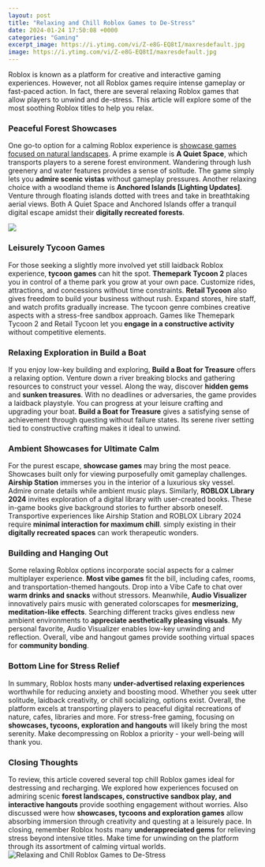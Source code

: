 ```yaml
---
layout: post
title: "Relaxing and Chill Roblox Games to De-Stress"
date: 2024-01-24 17:50:08 +0000
categories: "Gaming"
excerpt_image: https://i.ytimg.com/vi/Z-e8G-EQ8tI/maxresdefault.jpg
image: https://i.ytimg.com/vi/Z-e8G-EQ8tI/maxresdefault.jpg
---
```


Roblox is known as a platform for creative and interactive gaming experiences. However, not all Roblox games require intense gameplay or fast-paced action. In fact, there are several relaxing Roblox games that allow players to unwind and de-stress. This article will explore some of the most soothing Roblox titles to help you relax.
### Peaceful Forest Showcases 
One go-to option for a calming Roblox experience is [showcase games focused on natural landscapes](https://store.fi.io.vn/womens-cute-duck-gift-for-mom-mother-duckling-duck-waterfowl-lovers-v-neck-t-shirt/men&). A prime example is **A Quiet Space**, which transports players to a serene forest environment. Wandering through lush greenery and water features provides a sense of solitude. The game simply lets you **admire scenic vistas** without gameplay pressures. Another relaxing choice with a woodland theme is **Anchored Islands [Lighting Updates]**. Venture through floating islands dotted with trees and take in breathtaking aerial views. Both A Quiet Space and Anchored Islands offer a tranquil digital escape amidst their **digitally recreated forests**.

![](https://stealthygaming.com/wp-content/uploads/2022/04/relaxing-Roblox-games-to-play-with-friends-2.jpg)
### Leisurely Tycoon Games
For those seeking a slightly more involved yet still laidback Roblox experience, **tycoon games** can hit the spot. **Themepark Tycoon 2** places you in control of a theme park you grow at your own pace. Customize rides, attractions, and concessions without time constraints. **Retail Tycoon** also gives freedom to build your business without rush. Expand stores, hire staff, and watch profits gradually increase. The tycoon genre combines creative aspects with a stress-free sandbox approach. Games like Themepark Tycoon 2 and Retail Tycoon let you **engage in a constructive activity** without competitive elements.
### Relaxing Exploration in Build a Boat
If you enjoy low-key building and exploring, **Build a Boat for Treasure** offers a relaxing option. Venture down a river breaking blocks and gathering resources to construct your vessel. Along the way, discover **hidden gems** and **sunken treasures**. With no deadlines or adversaries, the game provides a laidback playstyle. You can progress at your leisure crafting and upgrading your boat. **Build a Boat for Treasure** gives a satisfying sense of achievement through questing without failure states. Its serene river setting tied to constructive crafting makes it ideal to unwind.
### Ambient Showcases for Ultimate Calm 
For the purest escape, **showcase games** may bring the most peace. Showcases built only for viewing purposefully omit gameplay challenges. **Airship Station** immerses you in the interior of a luxurious sky vessel. Admire ornate details while ambient music plays. Similarly, **ROBLOX Library 2024** invites exploration of a digital library with user-created books. These in-game books give background stories to further absorb oneself. Transportive experiences like Airship Station and ROBLOX Library 2024 require **minimal interaction for maximum chill**. simply existing in their **digitally recreated spaces** can work therapeutic wonders.
### Building and Hanging Out
Some relaxing Roblox options incorporate social aspects for a calmer multiplayer experience. **Most vibe games** fit the bill, including cafes, rooms, and transportation-themed hangouts. Drop into a Vibe Cafe to chat over **warm drinks and snacks** without stressors. Meanwhile, **Audio Visualizer** innovatively pairs music with generated colorscapes for **mesmerizing, meditation-like effects**. Searching different tracks gives endless new ambient environments to **appreciate aesthetically pleasing visuals**. My personal favorite, Audio Visualizer enables low-key unwinding and reflection. Overall, vibe and hangout games provide soothing virtual spaces for **community bonding**.
### Bottom Line for Stress Relief
In summary, Roblox hosts many **under-advertised relaxing experiences** worthwhile for reducing anxiety and boosting mood. Whether you seek utter solitude, laidback creativity, or chill socializing, options exist. Overall, the platform excels at transporting players to peaceful digital recreations of nature, cafes, libraries and more. For stress-free gaming, focusing on **showcases, tycoons, exploration and hangouts** will likely bring the most serenity. Make decompressing on Roblox a priority - your well-being will thank you.
### Closing Thoughts
To review, this article covered several top chill Roblox games ideal for destressing and recharging. We explored how experiences focused on admiring scenic **forest landscapes, constructive sandbox play, and interactive hangouts** provide soothing engagement without worries. Also discussed were how **showcases, tycoons and exploration games** allow absorbing immersion through creativity and questing at a leisurely pace. In closing, remember Roblox hosts many **underappreciated gems** for relieving stress beyond intensive titles. Make time for unwinding on the platform through its assortment of calming virtual worlds.
![Relaxing and Chill Roblox Games to De-Stress](https://i.ytimg.com/vi/Z-e8G-EQ8tI/maxresdefault.jpg)